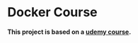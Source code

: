 # Docker Course
**This project is based on a [udemy course](https://www.udemy.com/course/docker-kubernetes-the-practical-guide/).**

